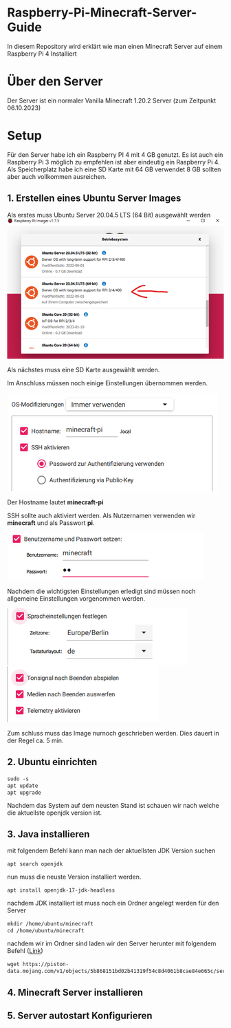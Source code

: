 # Raspberry-Pi-Minecraft-Server-Guide
In diesem Repository wird erklärt wie man einen Minecraft Server auf einem Raspberry Pi 4 Installiert

# Über den Server
Der Server ist ein normaler Vanilla Minecraft 1.20.2 Server (zum Zeitpunkt 06.10.2023)

# Setup
Für den Server habe ich ein Raspberry PI 4 mit 4 GB genutzt. Es ist auch ein Raspberry Pi 3 möglich zu empfehlen ist aber eindeutig ein Raspberry Pi 4.
Als Speicherplatz habe ich eine SD Karte mit 64 GB verwendet 8 GB sollten aber auch vollkommen ausreichen.

## 1. Erstellen eines Ubuntu Server Images

Als erstes muss Ubuntu Server 20.04.5 LTS (64 Bit) ausgewählt werden
![1](https://github.com/LucaLeif/Raspberry-Pi-Minecraft-Server-Guide/blob/main/Bilder/imager1.png?raw=true)

Als nächstes muss eine SD Karte ausgewählt werden.

Im Anschluss müssen noch einige Einstellungen übernommen werden.

![2](https://github.com/LucaLeif/Raspberry-Pi-Minecraft-Server-Guide/blob/main/Bilder/imager2.png?raw=true)

Der Hostname lautet **minecraft-pi**

SSH sollte auch aktiviert werden. Als Nutzernamen verwenden wir **minecraft** und als Passwort **pi**.

![3](https://github.com/LucaLeif/Raspberry-Pi-Minecraft-Server-Guide/blob/main/Bilder/imager3.png?raw=true)

Nachdem die wichtigsten Einstellungen erledigt sind müssen noch allgemeine Einstellungen vorgenommen werden.

![4](https://github.com/LucaLeif/Raspberry-Pi-Minecraft-Server-Guide/blob/main/Bilder/imager4.png?raw=true)
![5](https://github.com/LucaLeif/Raspberry-Pi-Minecraft-Server-Guide/blob/main/Bilder/imager5.png?raw=true)

Zum schluss muss das Image nurnoch geschrieben werden. Dies dauert in der Regel ca. 5 min.

## 2. Ubuntu einrichten

```
sudo -s
apt update
apt upgrade
```

Nachdem das System auf dem neusten Stand ist schauen wir nach welche die aktuellste openjdk version ist.

## 3. Java installieren

mit folgendem Befehl kann man nach der aktuellsten JDK Version suchen

```
apt search openjdk
```

nun muss die neuste Version installiert werden.

```
apt install openjdk-17-jdk-headless

```

nachdem JDK installiert ist muss noch ein Ordner angelegt werden für den Server

```
mkdir /home/ubuntu/minecraft
cd /home/ubuntu/minecraft
```

nachdem wir im Ordner sind laden wir den Server herunter mit folgendem Befehl ([Link](https://www.minecraft.net/en-us/download/server))

```
wget https://piston-data.mojang.com/v1/objects/5b868151bd02b41319f54c8d4061b8cae84e665c/server.jar
```

## 4. Minecraft Server installieren
## 5. Server autostart Konfigurieren

